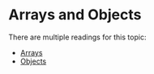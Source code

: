 # Arrays and Objects

There are multiple readings for this topic:

- [Arrays](./arrays.md)
- [Objects](./objects.md)
